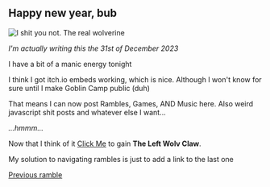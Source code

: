 ## Happy new year, bub
![I shit you not. The real wolverine](https://upload.wikimedia.org/wikipedia/commons/thumb/a/a5/SDCC13_-_Brown_suit_Wolverine_%289345229687%29.jpg/450px-SDCC13_-_Brown_suit_Wolverine_%289345229687%29.jpg?20131129142432)

*I'm actually writing this the 31st of December 2023*

I have a bit of a manic energy tonight

I think I got itch.io embeds working, which is nice. Although I won't know for sure until I make Goblin Camp public (duh)

That means I can now post Rambles, Games, AND Music here. Also weird javascript shit posts and whatever else I want...

*...hmmm...*

Now that I think of it [Click Me](#give_wolv_claw) to gain **The Left Wolv Claw**.

<script type="module">
    import { inventory } from "/scripts/widgets/inventory.js"
    const l_wolv_claw = "The Left Wolv Claw";

    window.addEventListener("give_wolv_claw", (e)=>{
        inventory.addItem(l_wolv_claw, "items/left_wolv_claw.md");
    }, false);
</script>

My solution to navigating rambles is just to add a link to the last one

[Previous ramble](rambles/12_31_2023.md)